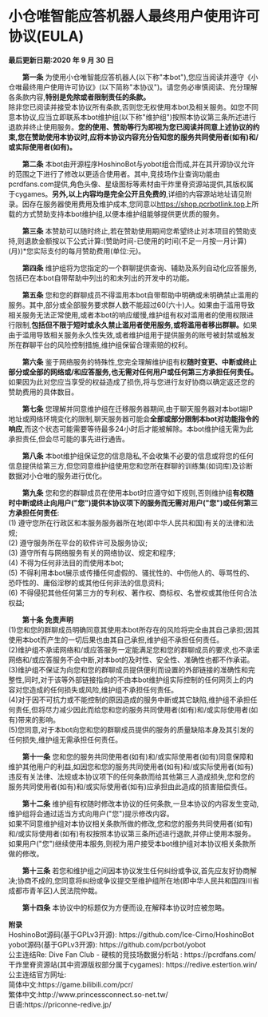# 小仓唯智能应答机器人最终用户使用许可协议(EULA)

<p><b>最后更新日期:2020 年 9 月 30 日</b></p>
<div style="text-indent:2em">
<p><b>第一条</b> 为使用小仓唯智能应答机器人(以下称"本bot"),您应当阅读并遵守《小仓唯最终用户使用许可协议》(以下简称"本协议")。请您务必审慎阅读、充分理解各条款内容,<b>特别是免除或者限制责任的条款。</b></br>  除非您已阅读并接受本协议所有条款,否则您无权使用本bot及相关服务。如您不同意本协议,应当立即联系本bot维护组(以下称"维护组")按照本协议第三条所述进行退款并终止使用服务。<b>您的使用、赞助等行为即视为您已阅读并同意上述协议的约束,您在赞助使用本协议时,应将本协议内容充分告知您的服务共同使用者(如有)和/或实际使用者(如有)。</b></p>
<p><b>第二条</b> 本bot由开源程序HoshinoBot与yobot组合而成,并在其开源协议允许的范围之下进行了修改以更适合使用者。其中,竞技场作业查询功能由pcrdfans.com提供,角色头像、星级图标等素材由干炸里脊资源站提供,其版权属于cygames。<b>另外,以上内容均是完全公开且免费的</b>,详细的内容源站地址请见附录。因存在服务器使用费用及维护成本,您同意以<a href="https://shop.pcrbotlink.top">https://shop.pcrbotlink.top</a>上所载的方式赞助支持本bot维护组,以便本维护组能够提供更优质的服务。</p>
<p><b>第三条</b> 本赞助可以随时终止,若在赞助使用期间您希望终止对本项目的赞助支持,则退款金额按以下公式计算:(赞助时间-已使用的时间(不足一月按一月计算)(月))*您实际支付的每月赞助费用(单位:元)。</p>
<p><b>第四条</b> 维护组将为您指定的一个群聊提供查询、辅助及系列自动化应答服务,包括已在本bot自带帮助中列出的和未列出的开发中的功能。</p>
<p><b>第五条</b> 您和您的群聊成员不得滥用本bot自带帮助中明确或未明确禁止滥用的服务。其中,部分或全部服务要求群人数不能超过60(六十)人。如果由于滥用导致相关服务无法正常使用,或者本bot的响应缓慢,维护组有权对滥用者的使用权限进行限制,<b>包括但不限于短时或永久禁止滥用者使用服务,或将滥用者移出群聊。</b>如果由于滥用导致相关服务永久性失效,或者维护组用于提供服务的账号被封禁或触发所在群聊平台的风险控制措施,维护组保留合理索赔的权利。</p>
<p><b>第六条</b> 鉴于网络服务的特殊性,您完全理解维护组有权<b>随时变更、中断或终止部分或全部的网络或/和应答服务,也无需对任何用户或任何第三方承担任何责任。</b>如果因为此对您应当享受的权益造成了损伤,将与您进行友好协商以确定返还您的赞助费用的具体数目。</p>
<p><b>第七条</b> 您理解并同意维护组在迁移服务器期间,由于聊天服务器对本bot端IP地址或网络环境变化的限制,聊天服务器可能会<b>全部或部分限制本bot对功能指令的响应</b>,而这个状态可能需要等待最多24小时后才能被解除。本bot维护组无需为此承担责任,但会尽可能的事先进行通告。</p>
<p><b>第八条</b> 本bot维护组保证您的信息隐私,不会收集不必要的信息或将您的任何信息提供给第三方,但您同意维护组使用您和您所在群聊的训练集(如词库)及诊断数据对小仓唯的服务进行优化。</p>
<p><b>第九条</b> 您和您的群聊成员在使用本bot时应遵守如下规则,否则维护组<b>有权随时中断或终止向用户("您")提供本协议项下的服务而无需对用户("您")或任何第三方承担任何责任</b>:<br>(1) 遵守您所在行政区和本服务服务器所在地(即中华人民共和国)有关的法律和法规;<br>(2) 遵守服务所在平台的软件许可及服务协议;<br>(3) 遵守所有与网络服务有关的网络协议、规定和程序;<br>(4) 不得为任何非法目的而使用本bot;<br>(5) 不得利用本bot展示或传播任何虚假的、骚扰性的、中伤他人的、辱骂性的、恐吓性的、庸俗淫秽的或其他任何非法的信息资料;<br>(6) 不得侵犯其他任何第三方的专利权、著作权、商标权、名誉权或其他任何合法权益;<br></p>
<p><b>第十条</b> <b>免责声明</b><br>(1)您和您的群聊成员明确同意其使用本bot所存在的风险将完全由其自己承担;因其使用本bot而产生的一切后果也由其自己承担,维护组不承担任何责任。<br>(2)维护组不承诺网络和/或应答服务一定能满足您和您的群聊成员的要求,也不承诺网络和/或应答服务不会中断,对本bot的及时性、安全性、准确性也都不作承诺。<br>(3)维护组不保证为向您和您的群聊成员提供便利而设置的外部链接的准确性和完整性,同时,对于该等外部链接指向的不由本bot维护组实际控制的任何网页上的内容对您造成的任何损失或风险,维护组不承担任何责任。<br>(4)对于因不可抗力或不能控制的原因造成的服务中断或其它缺陷,维护组不承担任何责任,但将尽力减少因此而给您和您的服务共同使用者(如有)和/或实际使用者(如有)带来的影响。<br>(5)您同意,对于本bot向您和您的群聊成员提供的服务的质量缺陷本身及其引发的任何损失,维护组无需承担任何责任。</p>
<p><b>第十一条</b> 您和您的服务共同使用者(如有)和/或实际使用者(如有)同意保障和维护其他用户的利益,如因您和您的服务共同使用者(如有)和/或实际使用者(如有)违反有关法律、法规或本协议项下的任何条款而给其他第三人造成损失,您和您的服务共同使用者(如有)和/或实际使用者(如有)应承担由此造成的损害赔偿责任。</p>
<p><b>第十二条</b> 维护组有权随时修改本协议的任何条款,一旦本协议的内容发生变动,维护组将会通过适当方式向用户("您")提示修改内容。<br>  如果不同意维护组对本协议相关条款所做的修改,您和您的服务共同使用者(如有)和/或实际使用者(如有)有权按照本协议第三条所述进行退款,并停止使用本服务。如果用户("您")继续使用本服务,则视为用户接受本bot维护组对本协议相关条款所做的修改。</p>
<p><b>第十三条</b> 若您和维护组之间因本协议发生任何纠纷或争议,首先应友好协商解决;协商不成的,您同意将纠纷或争议提交至维护组所在地(即中华人民共和国四川省成都市青羊区)人民法院仲裁。</p>
<p><b>第十四条</b> 本协议中的标题仅为方便而设,在解释本协议时应被忽略。</p></div>
<p><b>附录</b><br>  HoshinoBot源码(基于GPLv3开源): https://github.com/Ice-Cirno/HoshinoBot<br>yobot源码(基于GPLv3开源): https://github.com/pcrbot/yobot<br>公主连结Re: Dive Fan Club - 硬核的竞技场数据分析站 : https://pcrdfans.com/<br>干炸里脊资源站(其中资源版权部分属于cygames): https://redive.estertion.win/<br>公主连结官方网址:<br>简体中文:https://game.bilibili.com/pcr/<br>繁体中文:http://www.princessconnect.so-net.tw/<br>日语:https://priconne-redive.jp/</p>